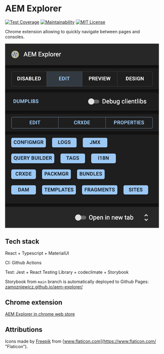 # AEM Explorer

[![Test Coverage](https://api.codeclimate.com/v1/badges/36ef9364544cb01b2048/test_coverage)](https://codeclimate.com/github/zamozniewicz/aem-explorer/test_coverage)
[![Maintainability](https://api.codeclimate.com/v1/badges/36ef9364544cb01b2048/maintainability)](https://codeclimate.com/github/zamozniewicz/aem-explorer/maintainability)
[![MIT License](https://img.shields.io/badge/License-MIT-blue.svg)](LICENSE)

Chrome extension allowing to quickly navigate between pages and consoles.

![AEM Explorer](/aem-explorer.png)

## Tech stack

React + Typescript + MaterialUI

CI: Github Actions

Test: Jest + React Testing Library + codeclimate + Storybook

Storybook from `main` branch is automatically deployed to Github Pages: [zamozniewicz.github.io/aem-explorer/](https://zamozniewicz.github.io/aem-explorer/)

## Chrome extension

[AEM Explorer in chrome web store](https://chrome.google.com/webstore/detail/aem-explorer/ccmaglfddhhajghfpiifkjkikabckohn)

## Attributions

Icons made by [Freepik](https://www.freepik.com "Freepik") from [www.flaticon.com](https://www.flaticon.com/ "Flaticon").

